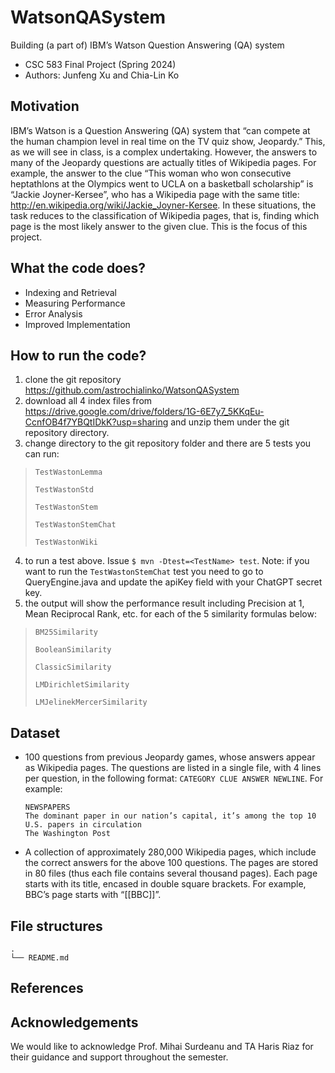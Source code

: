 # WatsonQASystem
Building (a part of) IBM’s Watson Question Answering (QA) system

- CSC 583 Final Project (Spring 2024)
- Authors: Junfeng Xu and Chia-Lin Ko

## Motivation
IBM’s Watson is a Question Answering (QA) system that “can compete at the human champion level in real time on the TV quiz show, Jeopardy.” This, as we will see in class, is a complex undertaking. However, the answers to many of the Jeopardy questions are actually titles of Wikipedia pages. For example, the answer to the clue “This woman who won consecutive heptathlons at the Olympics went to UCLA on a basketball scholarship” is “Jackie Joyner-Kersee”, who has a Wikipedia page with the same title: http://en.wikipedia.org/wiki/Jackie_Joyner-Kersee. In these situations, the task reduces to the classification of Wikipedia pages, that is, finding which page is the most likely answer to the given clue. This is the focus of this project.

## What the code does?
- Indexing and Retrieval
- Measuring Performance
- Error Analysis
- Improved Implementation


## How to run the code?

1. clone the git repository https://github.com/astrochialinko/WatsonQASystem
2. download all 4 index files from https://drive.google.com/drive/folders/1G-6E7y7_5KKqEu-CcnfOB4f7YBQtIDkK?usp=sharing and unzip them under the git repository directory.
3. change directory to the git repository folder and there are 5 tests you can run:
>`TestWastonLemma`</p>
>`TestWastonStd`</p>
>`TestWastonStem`</p>
>`TestWastonStemChat`</p>
>`TestWastonWiki`</p>
4. to run a test above. Issue `$ mvn -Dtest=<TestName> test`. Note: if you want to run the `TestWastonStemChat` test you need to go to QueryEngine.java and update the apiKey field with your ChatGPT secret key.
5. the output will show the performance result including Precision at 1, Mean Reciprocal Rank, etc. for each of the 5 similarity formulas below:
>`BM25Similarity`</p>
>`BooleanSimilarity`</p>
>`ClassicSimilarity`</p>
>`LMDirichletSimilarity`</p>
>`LMJelinekMercerSimilarity`</p>

## Dataset
- 100 questions from previous Jeopardy games, whose answers appear as Wikipedia pages. The questions are listed in a single file, with 4 lines per question, in the following format: `CATEGORY CLUE ANSWER NEWLINE`.
  For example:
  ```
  NEWSPAPERS
  The dominant paper in our nation’s capital, it’s among the top 10 U.S. papers in circulation
  The Washington Post
  ```
- A collection of approximately 280,000 Wikipedia pages, which include the correct answers for the above 100 questions. The pages are stored in 80 files (thus each file contains several thousand pages). Each page starts with its title, encased in double square brackets. For example, BBC’s page starts with “[[BBC]]”.

## File structures
```
.
└── README.md
```

## References

## Acknowledgements

We would like to acknowledge Prof. Mihai Surdeanu and TA Haris Riaz for their guidance and support throughout the semester.
